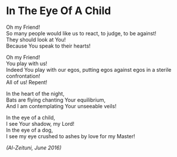 # In The Eye Of A Child

Oh my Friend!<br />
So many people would like us to react, to judge, to be against!<br />
They should look at You!<br />
Because You speak to their hearts!

Oh my Friend!<br />
You play with us!<br />
Indeed You play with our egos, putting egos against egos in a sterile confrontation!<br />
All of us! Repent!

In the heart of the night,<br />
Bats are flying chanting Your equilibrium,<br />
And I am contemplating Your unseeable veils!

In the eye of a child,<br />
I see Your shadow, my Lord!<br />
In the eye of a dog,<br />
I see my eye crushed to ashes by love for my Master!

*(Al-Zeituni, June 2016)*
